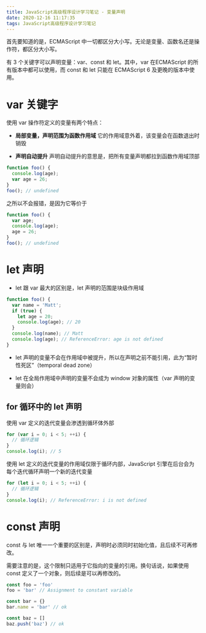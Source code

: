 ```yaml
---
title: JavaScript高级程序设计学习笔记 - 变量声明
date: 2020-12-16 11:17:35
tags: JavaScript高级程序设计学习笔记
---
```

首先要知道的是，ECMAScript 中一切都区分大小写。无论是变量、函数名还是操作符，都区分大小写。

有 3 个关键字可以声明变量：var、const 和 let。其中，var 在ECMAScript 的所有版本中都可以使用，而 const 和 let 只能在 ECMAScript 6 及更晚的版本中使用。

# var 关键字
使用 var 操作符定义的变量有两个特点：
* **局部变量，声明范围为函数作用域**
它的作用域意外着，该变量会在函数退出时销毁

* **声明自动提升**
声明自动提升的意思是，把所有变量声明都拉到函数作用域顶部
```javascript
function foo() {
  console.log(age);
  var age = 26;
}
foo(); // undefined
```
之所以不会报错，是因为它等价于
```javascript
function foo() {
  var age;
  console.log(age);
  age = 26;
}
foo(); // undefined
```

# let 声明
* let 跟 var 最大的区别是，let 声明的范围是块级作用域
```javascript
function foo() {
  var name = 'Matt';
  if (true) {
    let age = 20;
    console.log(age); // 20
  }
  console.log(name); // Matt
  console.log(age); // ReferenceError: age is not defined
}
```

* let 声明的变量不会在作用域中被提升，所以在声明之前不能引用，此为“暂时性死区”（temporal dead zone）

* let 在全局作用域中声明的变量不会成为 window 对象的属性（var 声明的变量则会）

## for 循环中的 let 声明
使用 var 定义的迭代变量会渗透到循环体外部
```javascript
for (var i = 0; i < 5; ++i) {
  // 循环逻辑
}
console.log(i); // 5
```

使用 let 定义的迭代变量的作用域仅限于循环内部，JavaScript 引擎在后台会为每个迭代循环声明一个新的迭代变量
```javascript
for (let i = 0; i < 5; ++i) {
  // 循环逻辑
}
console.log(i); // ReferenceError: i is not defined
```

# const 声明
const 与 let 唯一一个重要的区别是，声明时必须同时初始化值，且后续不可再修改。

需要注意的是，这个限制只适用于它指向的变量的引用。换句话说，如果使用 const 定义了一个对象，则后续是可以再修改的。
```javascript
const foo = 'foo'
foo = 'bar' // Assignment to constant variable

const bar = {}
bar.name = 'bar' // ok

const baz = []
baz.push('baz') // ok
```